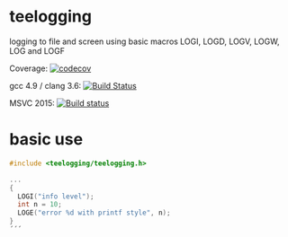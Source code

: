 # teelogging
logging to file and screen using basic macros LOGI, LOGD, LOGV, LOGW, LOG and LOGF

Coverage: [![codecov](https://codecov.io/gh/makiolo/teelogging/branch/master/graph/badge.svg)](https://codecov.io/gh/makiolo/teelogging)

gcc 4.9 / clang 3.6: [![Build Status](https://travis-ci.org/makiolo/teelogging.svg?branch=master)](https://travis-ci.org/makiolo/teelogging)

MSVC 2015: [![Build status](https://ci.appveyor.com/api/projects/status/kujt3sg2a1rr1o23?svg=true)](https://ci.appveyor.com/project/makiolo/teelogging)

# basic use

```CPP
#include <teelogging/teelogging.h>

...
{
  LOGI("info level");
  int n = 10;
  LOGE("error %d with printf style", n);
}
´´´
